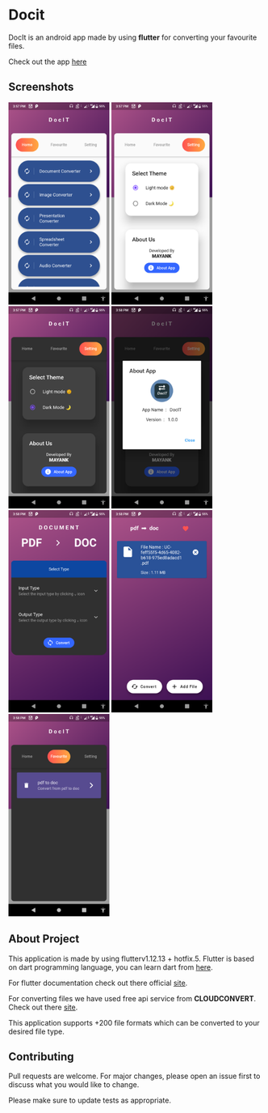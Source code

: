 # Docit

DocIt is an android app made by using <b>flutter</b> for converting your favourite files.

Check out the app [here](https://github.com/plug-in-pow/docit_v1.0.0/blob/master/apk_file/app-release.apk?raw=true)

## Screenshots
<img src="lib/screenshots/flutter_01.png" height = 400></img>
<img src="lib/screenshots/flutter_02.png" height = 400></img>
<img src="lib/screenshots/flutter_03.png" height = 400></img>
<img src="lib/screenshots/flutter_04.png" height = 400></img>
<img src="lib/screenshots/flutter_05.png" height = 400></img>
<img src="lib/screenshots/flutter_06.png" height = 400></img>
<img src="lib/screenshots/flutter_07.png" height = 400></img>

## About Project
This application is made by using flutterv1.12.13 + hotfix.5. Flutter is based on dart programming language, you can learn dart from [here](https://dart.dev/guides).

For flutter documentation check out there official <a href="https://flutter.dev/docs">site</a>. 

For converting files we have used free api service from <b>CLOUDCONVERT</b>. Check out there [site](https://cloudconvert.com/).

This application supports +200 file formats which can be converted to your desired file type.

## Contributing
Pull requests are welcome. For major changes, please open an issue first to discuss what you would like to change.

Please make sure to update tests as appropriate.

